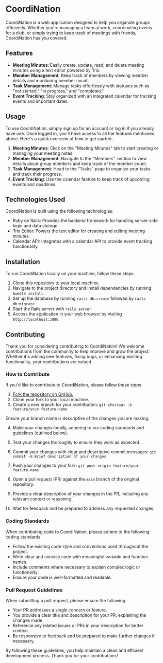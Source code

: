 # CoordiNation

CoordiNation is a web application designed to help you organize groups efficiently. Whether you're managing a team at work, coordinating events for a club, or simply trying to keep track of meetings with friends, CoordiNation has you covered.

## Features

- **Meeting Minutes**: Easily create, update, read, and delete meeting minutes using a text editor powered by Trix.
- **Member Management**: Keep track of members by viewing member details and monitoring member count.
- **Task Management**: Manage tasks effortlessly with statuses such as "not started," "in progress," and "completed."
- **Event Tracking**: Stay organized with an integrated calendar for tracking events and important dates.

## Usage

To use CoordiNation, simply sign up for an account or log in if you already have one. Once logged in, you'll have access to all the features mentioned above. Here's a quick overview of how to get started:

1. **Meeting Minutes**: Click on the "Meeting Minutes" tab to start creating or managing your meeting notes.
2. **Member Management**: Navigate to the "Members" section to view details about group members and keep track of the member count.
3. **Task Management**: Head to the "Tasks" page to organize your tasks and track their progress.
4. **Event Tracking**: Use the calendar feature to keep track of upcoming events and deadlines.

## Technologies Used

CoordiNation is built using the following technologies:

- Ruby on Rails: Provides the backend framework for handling server-side logic and data storage.
- Trix Editor: Powers the text editor for creating and editing meeting minutes.
- Calendar API: Integrates with a calendar API to provide event tracking functionality.

## Installation

To run CoordiNation locally on your machine, follow these steps:

1. Clone this repository to your local machine.
2. Navigate to the project directory and install dependencies by running `bundle install`.
3. Set up the database by running `rails db:create` followed by `rails db:migrate`.
4. Start the Rails server with `rails server`.
5. Access the application in your web browser by visiting `http://localhost:3000`.

## Contributing

Thank you for considering contributing to CoordiNation! We welcome contributions from the community to help improve and grow the project. Whether it's adding new features, fixing bugs, or enhancing existing functionality, your contributions are valued.

### How to Contribute

If you'd like to contribute to CoordiNation, please follow these steps:

1. [Fork the repository on GitHub.](https://docs.github.com/en/pull-requests/collaborating-with-pull-requests/working-with-forks/fork-a-repo)
2. Clone your fork to your local machine.
3. Create a new branch for your contribution:
`git checkout -b feature/your-feature-name`

Ensure your branch name is descriptive of the changes you are making.

4. Make your changes locally, adhering to our coding standards and guidelines (outlined below).
5. Test your changes thoroughly to ensure they work as expected.
6. Commit your changes with clear and descriptive commit messages:
`git commit -m Brief description of your changes`

7. Push your changes to your fork:
`git push origin feature/your-feature-name`

8. Open a pull request (PR) against the `main` branch of the original repository.
9. Provide a clear description of your changes in the PR, including any relevant context or reasoning.
10. Wait for feedback and be prepared to address any requested changes.

### Coding Standards

When contributing code to CoordiNation, please adhere to the following coding standards:

- Follow the existing code style and conventions used throughout the project.
- Write clear and concise code with meaningful variable and function names.
- Include comments where necessary to explain complex logic or functionality.
- Ensure your code is well-formatted and readable.

### Pull Request Guidelines

When submitting a pull request, please ensure the following:

- Your PR addresses a single concern or feature.
- You provide a clear title and description for your PR, explaining the changes made.
- Reference any related issues or PRs in your description for better context.
- Be responsive to feedback and be prepared to make further changes if necessary.

By following these guidelines, you help maintain a clean and efficient development process. Thank you for your contributions!

